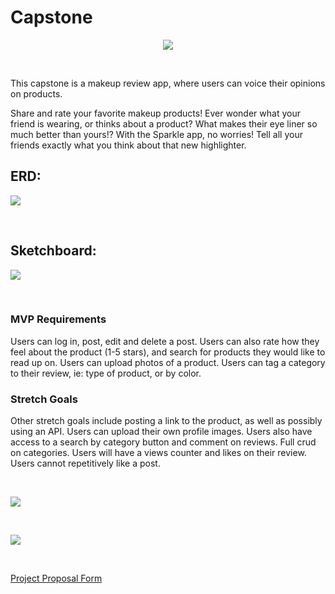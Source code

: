  # Capstone 


<p align="center">
  <img  src="https://i.imgur.com/14LECtI.png">
</p>
<br>

This capstone is a makeup review app, where users can voice their opinions on products.

Share and rate your favorite makeup products! Ever wonder what your friend is wearing, or thinks about a product? What makes their eye liner so much better than yours!? With the Sparkle app, no worries! Tell all your friends exactly what you think about that new highlighter. 


## ERD:
<p align="left">
  <a href="https://dbdiagram.io/d/5f8f82c43a78976d7b787a3f">
    <img src="https://i.imgur.com/xq6NKJ6.png">
  </a>
</p>
<br>
  
 ## Sketchboard:
 <p align="left">
  <a href="https://sketchboard.me/VCokqAw0aLg#/">
    <img src="https://i.imgur.com/njD85xf.png">
  </a>
 </p>
 <br>
 
### MVP Requirements
Users can log in, post, edit and delete a post. Users can also rate how they feel about the product (1-5 stars), and search for products they would like to read up on. Users can upload photos of a product. Users can tag a category to their review,  ie: type of product, or by color.

### Stretch Goals
Other stretch goals include posting a link to the product, as well as possibly using an API. Users can upload their own profile images. Users also have access to a search by category button and comment on reviews.  Full crud on categories. Users will have a views counter and likes on their review. Users cannot repetitively like a post.

<br>
<p align="left">
    <img src="https://i.imgur.com/SibQrmP.png">
</p>
<br>
<p align="left">
    <img src="https://i.imgur.com/l4XkfsK.png">
</p>
<br>


<p>
 <a href="https://docs.google.com/document/d/1yyro4quULrfVYc6a53Ft6QWe0I4Nfqwtn-K13EW5zcY/edit?usp=sharing"> Project Proposal Form </a>
</p>

<!-- Secret temporary video for setup [here](https://us02web.zoom.us/rec/share/Bgnm4gt_tnzLDqYjurEu6fNlNFKR1JvUIv6MJPzV3pUn5O7SorCKThA7oZSOENH5.CPfq3-FjcpbbHSvt) Passcode is %wmVL*5@ -->

